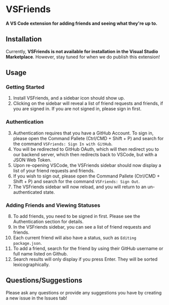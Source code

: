 # VSFriends
**A VS Code extension for adding friends and seeing what they're up to.**

## Installation
Currently, **VSFriends is not available for installation in the Visual Studio Marketplace**. However, stay tuned for when we do publish this extension!

## Usage
### Getting Started
1. Install VSFriends, and a sidebar icon should show up.
2. Clicking on the sidebar will reveal a list of friend requests and friends, if you are signed in. If you are not signed in, please sign in first.

### Authentication
3. Authentication requires that you have a GitHub Account. To sign in, please open the Command Pallete (Ctrl/CMD + Shift + P) and search for the command `VSFriends: Sign In with GitHub`.
4. You will be redirected to GitHub OAuth, which will then redirect you to our backend server, which then redirects back to VSCode, but with a JSON Web Token.
5. Upon re-opening VSCode, the VSFriends sidebar should now display a list of your friend requests and friends.
6. If you wish to sign out, please open the Command Pallete (Ctrl/CMD + Shift + P) and search for the command `VSFriends: Sign Out`.
7. The VSFriends sidebar will now reload, and you will return to an un-authenticated state.

### Adding Friends and Viewing Statuses
8. To add friends,  you need to be signed in first. Please see the Authentication section for details.
9. In the VSFriends sidebar, you can see a list of friend requests and friends.
10. Each current friend will also have a status, such as `Editing package.json`.
11. To add a friend, search for the friend by using their GitHub username or full name listed on Github.
12. Search results will only display if you press Enter. They will be sorted lexicographically.

## Questions/Suggestions
Please ask any questions or provide any suggestions you have by creating a new issue in the Issues tab!
